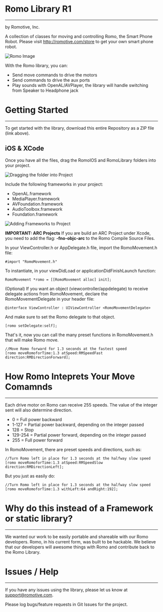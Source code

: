 # Romo Library R1
- - -
by Romotive, Inc.

A collection of classes for moving and controlling Romo, the Smart Phone Robot. Please visit http://romotive.com/store to get your own smart phone robot.

![Romo Image](http://romotive.com/images/220/romo-white-neon-whitebg-sq.jpg)

With the Romo library, you can:

* Send move commands to drive the motors
* Send commands to drive the aux ports
* Play sounds with OpenAL/AVPlayer, the library will handle switching from Speaker to Headphone jack

# Getting Started
- - -

To get started with the library, download this entire Repository as a ZIP file (link above).

## iOS & XCode

Once you have all the files, drag the RomoIOS and RomoLibrary folders into your project.

![Dragging the folder into Project](http://romotive.com/media/Github/SDK/RomoSDK-Sample-DragFolders.png)

Include the following frameworks in your project:

* OpenAL.framework
* MediaPlayer.framework
* AVFoundation.framework
* AudioToolbox.framework
* Foundation.framework

![Adding Frameworks to Project](http://romotive.com/media/Github/SDK/RomoSDK-Sample-BuildPhases.png)

__IMPORTANT: ARC Projects__
If you are build an ARC Project under Xcode, you need to add the flag: __-fno-objc-arc__ to the Romo Compile Source Files.

In your ViewController.h or AppDelegate.h file, import the RomoMovement.h file:

````ObjC
#import "RomoMovement.h"
````
To instantiate, in your viewDidLoad or applicationDidFinishLaunch function:

````ObjC
RomoMovement *romo = [[RomoMovement alloc] init];
````

(Optional) If you want an object (viewcontroller/appdelegate) to receive delegate actions from RomoMovement, declare the RomoMovementDelegate in your header file:

````ObjC
@interface ViewController : UIViewController <RomoMovementDelegate>
````
And make sure to set the Romo delegate to that object.

````ObjC
[romo setDelegate:self];
````

That's it, now you can call the many preset functions in RomoMovement.h that will make Romo move.

````ObjC
//Move Romo forward for 1.3 seconds at the fastest speed
[romo moveRomoforTime:1.3 atSpeed:RMSpeedFast direction:RMDirectionForward];
````

# How Romo Inteprets Your Move Comamnds
- - -
Each drive motor on Romo can receive 255 speeds. The value of the integer sent will also determine direction.

* 0 = Full power backward
* 1-127 = Partial power backward, depending on the integer passed
* 128 = Stop
* 129-254 = Partial power forward, depending on the integer passed
* 255 = Full power forward

In RomoMovement, there are preset speeds and directions, such as:

````ObjC
//Turn Romo left in place for 1.3 seconds at the halfway slow speed
[romo moveRomoforTime:1.3 atSpeed:RMSpeedSlow direction:RMDirectionLeft];
````

But you just as easily do:

````ObjC
//Turn Romo left in place for 1.3 seconds at the halfway slow speed
[romo moveRomoforTime:1.3 withLeft:64 andRight:192];
````

# Why do this instead of a Framework or static library?
- - -
We wanted our work to be easily portable and shareable with our Romo developers. Romo, in his current form, was built to be hackable. We believe that our developers will awesome things with Romo and contribute back to the Romo Library.

# Issues / Help
- - -
If you have any issues using the library, please let us know at support@romotive.com.

Please log bugs/feature requests in Git Issues for the project.